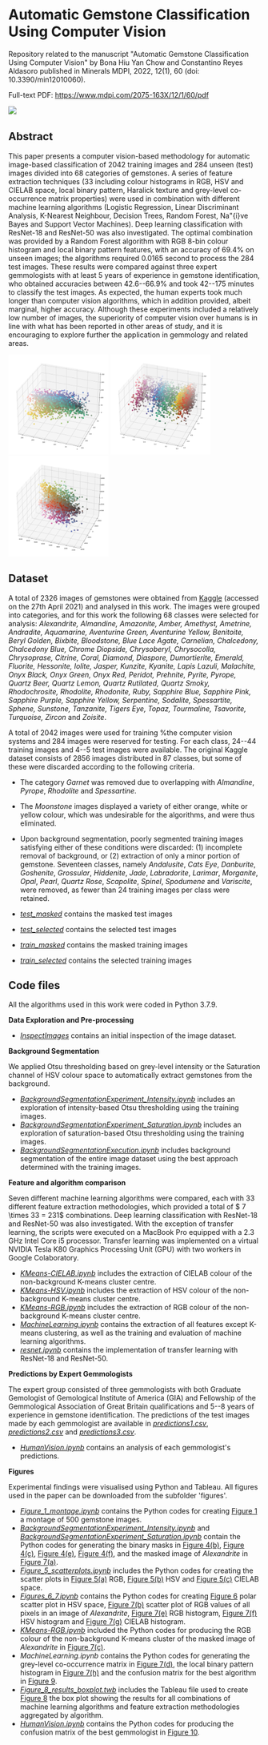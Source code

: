 # Automatic Gemstone Classification Using Computer Vision

Repository related to the manuscript "Automatic Gemstone Classification Using Computer Vision" by Bona Hiu Yan Chow and Constantino Reyes Aldasoro published in Minerals MDPI, 2022, 12(1), 60 (doi: 10.3390/min12010060).

Full-text PDF: https://www.mdpi.com/2075-163X/12/1/60/pdf

<img src="Fig_1_montage.png" height="250" />


## Abstract


This paper presents a computer vision-based methodology for automatic image-based classification of 2042 training images and 284 unseen (test) images divided into 68 categories of gemstones.
A series of feature extraction techniques (33 including colour histograms in RGB, HSV and CIELAB space, local binary pattern, Haralick texture and grey-level co-occurrence matrix properties) were used in combination with different machine learning algorithms (Logistic Regression, Linear Discriminant Analysis, K-Nearest Neighbour, Decision Trees, Random Forest, Na\"{i}ve Bayes and Support Vector Machines). Deep learning classification with ResNet-18 and ResNet-50 was also investigated. The optimal combination was provided by a Random Forest algorithm with RGB 8-bin colour histogram and local binary pattern features, with an accuracy of  69.4\% on unseen images; the algorithms required  0.0165 second to process the 284 test images. These results were compared against three expert gemmologists with at least 5 years of experience in gemstone identification, who obtained accuracies between 42.6--66.9\%  and took 42--175 minutes to classify the test images. As expected, the human experts took much longer than computer vision algorithms, which in addition provided, albeit marginal, higher accuracy. Although these experiments included a  relatively low number of images, the superiority of computer vision over humans is in line with what has been reported in other areas of study, and it is encouraging to explore further the application in gemmology and related areas.


<img src="Fig_5_RGB.png" height="200" /> <img src="Fig_5_HSV.png" height="200" /> <img src="Fig_5_LAB.png" height="200" />



## Dataset


A total of 2326 images of gemstones were obtained from [Kaggle](https://www.kaggle.com/lsind18/gemstones-images) (accessed on the 27th April 2021) and analysed in this work. The images were grouped into categories, and for this work the following 68 classes were selected for analysis: *Alexandrite, Almandine, Amazonite, Amber, Amethyst, Ametrine, Andradite, Aquamarine, Aventurine Green, Aventurine Yellow, Benitoite, Beryl Golden, Bixbite, Bloodstone, Blue Lace Agate, Carnelian, Chalcedony, Chalcedony Blue, Chrome Diopside, Chrysoberyl, Chrysocolla, Chrysoprase, Citrine, Coral, Diamond, Diaspore, Dumortierite, Emerald, Fluorite, Hessonite, Iolite, Jasper, Kunzite, Kyanite, Lapis Lazuli, Malachite, Onyx Black, Onyx Green, Onyx Red, Peridot, Prehnite, Pyrite, Pyrope, Quartz Beer, Quartz Lemon, Quartz Rutilated, Quartz Smoky, Rhodochrosite, Rhodolite, Rhodonite, Ruby, Sapphire Blue, Sapphire Pink, Sapphire Purple, Sapphire Yellow, Serpentine, Sodalite, Spessartite, Sphene, Sunstone, Tanzanite, Tigers Eye, Topaz, Tourmaline, Tsavorite, Turquoise, Zircon* and *Zoisite*. 

A total of 2042 images were used for training %the computer vision systems and 284 images were reserved for testing. For each class, 24--44 training images and 4--5 test images were available. The original Kaggle dataset consists of 2856 images distributed in 87 classes, but some of these were discarded according to the following criteria.
* The category *Garnet* was removed due to overlapping with *Almandine*, *Pyrope*, *Rhodolite* and *Spessartine*.
* The *Moonstone* images displayed a variety of either orange, white or yellow colour, which was undesirable for the algorithms, and were thus eliminated. 
* Upon background segmentation, poorly segmented training images satisfying either of these conditions were discarded: (1) incomplete removal of background, or (2) extraction of only a minor portion of gemstone. Seventeen classes, namely *Andalusite*, *Cats Eye*, *Danburite*, *Goshenite*, *Grossular*, *Hiddenite*, *Jade*, *Labradorite*, *Larimar*, *Morganite*, *Opal*, *Pearl*, *Quartz Rose*, *Scapolite*, *Spinel*, *Spodumene* and *Variscite*, were removed, as fewer than 24 training images per class were retained.

* *[test_masked](./test_masked)* contains the masked test images
* *[test_selected](./test_selected)* contains the selected test images
* *[train_masked](./train_masked)* contains the masked training images
* *[train_selected](./train_selected)* contains the selected training images



## Code files


All the algorithms used in this work were coded in Python 3.7.9. 


**Data Exploration and Pre-processing**

* *[InspectImages](./InspectImages.ipynb)* contains an initial inspection of the image dataset.


**Background Segmentation**

We applied Otsu thresholding based on grey-level intensity or the Saturation channel of HSV colour space to automatically extract gemstones from the background.

* *[BackgroundSegmentationExperiment_Intensity.ipynb](./BackgroundSegmentationExecution.ipynb)* includes an exploration of intensity-based Otsu thresholding using the training images.
* *[BackgroundSegmentationExperiment_Saturation.ipynb](./BackgroundSegmentationExperiment_Saturation.ipynb)* includes an exploration of saturation-based Otsu thresholding using the training images.
* *[BackgroundSegmentationExecution.ipynb](./BackgroundSegmentationExperiment_Saturation.ipynb)* includes background segmentation of the entire image dataset using the best approach determined with the training images.


**Feature and algorithm comparison**

Seven different machine learning algorithms were compared, each with 33 different feature extraction methodologies, which provided a total of $ 7 \times 33 = 231$ combinations. Deep learning classification with ResNet-18 and ResNet-50 was also investigated. With the exception of transfer learning, the scripts were executed on a MacBook Pro equipped with a 2.3 GHz Intel Core i5 processor. Transfer learning was implemented on a virtual NVIDIA Tesla K80 Graphics Processing Unit (GPU) with two workers in Google Colaboratory. 

* *[KMeans-CIELAB.ipynb](./KMeans-CIELAB.ipynb)* includes the extraction of CIELAB colour of the non-background K-means cluster centre.
* *[KMeans-HSV.ipynb](./KMeans-HSV.ipynb)* includes the extraction of HSV colour of the non-background K-means cluster centre.
* *[KMeans-RGB.ipynb](./KMeans-RGB.ipynb)* includes the extraction of RGB colour of the non-background K-means cluster centre.
* *[MachineLearning.ipynb](./MachineLearning.ipynb)* contains the extraction of all features except K-means clustering, as well as the training and evaluation of machine learning algorithms. 
* *[resnet.ipynb](./resnet.ipynb)* contains the implementation of transfer learning with ResNet-18 and ResNet-50.


**Predictions by Expert Gemmologists**

The expert group consisted of three gemmologists with both Graduate Gemologist of Gemological Institute of America (GIA) and Fellowship of the Gemmological Association of Great Britain qualifications and 5--8 years of experience in gemstone identification. The predictions of the test images made by each gemmologist are available in *[predictions1.csv](./predictions1.csv)*, *[predictions2.csv](./predictions2.csv)* and *[predictions3.csv](./predictions3.csv)*.

* *[HumanVision.ipynb](./HumanVision.ipynb)* contains an analysis of each gemmologist's predictions.


**Figures** 

Experimental findings were visualised using Python and Tableau. All figures used in the paper can be downloaded from the subfolder 'figures'.

* *[Figure_1_montage.ipynb](./Figure_1_montage.ipynb)* contains the Python codes for creating [Figure 1](./figures/Fig_1_montage.png) a montage of 500 gemstone images.
* *[BackgroundSegmentationExperiment_Intensity.ipynb](./BackgroundSegmentationExperiment_Intensity.ipynb)* and *[BackgroundSegmentationExperiment_Saturation.ipynb](./BackgroundSegmentationExperiment_Saturation.ipynb)* contain the Python codes for generating the binary masks in [Figure 4(b)](./figures/Fig_4_alexandrite_grey.png), [Figure 4(c)](./figures/Fig_4_alexandrite_saturation.png), [Figure 4(e)](./figures/Fig_4_amazonite_grey.png), [Figure 4(f)](./figures/Fig_4_amazonite_saturation.png), and the masked image of *Alexandrite* in [Figure 7(a)](Fig_7_masked.png).
* *[Figure_5_scatterplots.ipynb](./Figure_5_scatterplots.ipynb)* includes the Python codes for creating the scatter plots in [Figure 5(a)](./figures/Fig_5_RGB.png) RGB, [Figure 5(b)](./figures/Fig_5_HSV.png) HSV and [Figure 5(c)](./figures/Fig_5_LAB.png) CIELAB space.
* *[Figures_6_7.ipynb](./Figures_6_7.ipynb)* contains the Python codes for creating [Figure 6](./figures/Fig_6_HSVplots.png) polar scatter plot in HSV space, [Figure 7(b)](./figures/Fig_7_RGBscatterplot.png) scatter plot of RGB values of all pixels in an image of *Alexandrite*, [Figure 7(e)](./figures/Fig_7_RGBhistogram.png) RGB histogram, [Figure 7(f)](./figures/Fig_7_HSVhistogram.png) HSV histogram and [Figure 7(g)](./figures/Fig_7_LABhistogram.png) CIELAB histogram.
* *[KMeans-RGB.ipynb](./KMeans-RGB.ipynb)* included the Python codes for producing the RGB colour of the non-background K-means cluster of the masked image of *Alexandrite* in [Figure 7(c)](./figures/Fig_7_RGBkmeans.png).
* *MachineLearning.ipynb* contains the Python codes for generating the grey-level co-occurrence matrix in [Figure 7(d)](./figures/Fig_7_GLCM.png), the local binary pattern histogram in [Figure 7(h)](./figures/Fig_7_LBP.png) and the confusion matrix for the best algorithm in [Figure 9](./figures/Fig_9_bestsystem.png).
* *[Figure_8_results_boxplot.twb](./Figure_8_results_boxplot.twb)* includes the Tableau file used to create [Figure 8](./figures/Fig_8_accuracy) the box plot showing the results for all combinations of machine learning algorithms and feature extraction methodologies aggregated by algorithm.
* *[HumanVision.ipynb](./HumanVision.ipynb)* contains the Python codes for producing the confusion matrix of the best gemmologist in [Figure 10](./figures/Fig_10_bestexpert.png).






